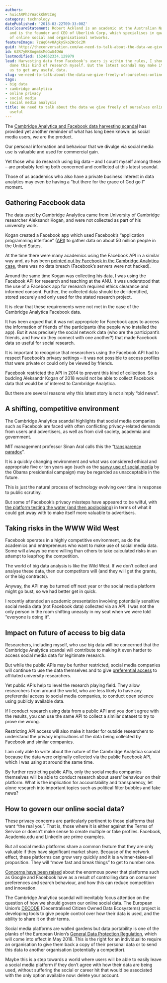 ```yaml
---
authors:
- huicARPhJYAaCkKkWcIAg
category: technology
datePublished: '2018-03-22T09:33:00Z'
disclosureStatement: Robert Ackland is an academic at the Australian National University
  and is the founder and CEO of Uberlink Corp, which specialises in quantitative analysis
  of online social and organisational networks.
featureImage: 7zWqO4v0AgkySko2Wc6c2M
guid: http://theconversation.com/we-need-to-talk-about-the-data-we-give-freely-of-ourselves-online-and-why-its-useful-93734
id: 6ZR7yKK8ogmSsMoGwG4OWW
lastmodified: 1524652334.129979
lead: Harvesting data from Facebook's users is within the rules, I should know, I've
  done this kind of research myself. But the latest scandal may make it harder for
  us to get any useful data.
slug: we-need-to-talk-about-the-data-we-give-freely-of-ourselves-online-and-why-its-useful
tags:
- big data
- cambridge analytica
- online privacy
- social media
- social media analysis
title: We need to talk about the data we give freely of ourselves online and why it's
  useful
---
```

The [Cambridge Analytica and Facebook data harvesting scandal](http://www.abc.net.au/news/2018-03-22/facebook-mark-zuckerberg-admits-mistakes-in-protecting-data/9574778) has provided yet another reminder of what has long been known: as social media users, we are the product.

Our personal information and behaviour that we divulge via social media use is valuable and used for commercial gain. 

Yet those who do research using big data – and I count myself among these – are probably feeling both concerned and conflicted at this latest scandal.


Those of us academics who also have a private business interest in data analytics may even be having a “but there for the grace of God go I” moment.

## Gathering Facebook data

The data used by Cambridge Analytica came from University of Cambridge researcher Aleksandr Kogan, and were not collected as part of his university work. 

Kogan created a Facebook app which used Facebook’s “application programming interface” ([API](https://www.pcmag.com/encyclopedia/term/37856/api)) to gather data on about 50 million people in the United States.

At the time there were many academics using the Facebook API in a similar way and, as has been [pointed out by Facebook in the Cambridge Analytica case](https://newsroom.fb.com/news/2018/03/suspending-cambridge-analytica/), there was no data breach (Facebook’s servers were not hacked). 

Around the same time Kogan was collecting his data, I was using the Facebook API for research and teaching at the ANU. It was understood that the use of a Facebook app for research required ethics clearance and informed consent. Further, the collected data should be de-identified, stored securely and only used for the stated research project.

It is clear that these requirements were not met in the case of the Cambridge Analytica Facebook data.

It has been argued that it was not appropriate for Facebook apps to access the information of friends of the participants (the people who installed the app). But it was precisely the social network data (who are the participant’s friends, and how do they connect with one another?) that made Facebook data so useful for social research. 

It is important to recognise that researchers using the Facebook API had to respect Facebook’s privacy settings – it was not possible to access profiles that were private or could only be viewed by friends.

Facebook restricted the API in 2014 to prevent this kind of collection. So a budding Aleksandr Kogan of 2018 would not be able to collect Facebook data that would be of interest to Cambridge Analytica. 

But there are several reasons why this latest story is not simply “old news”.

## A shifting, competitive environment

The Cambridge Analytica scandal highlights that social media companies such as Facebook are faced with often conflicting privacy-related demands from users and advertisers, as well as from civil society, academia and government. 

MIT management professor Sinan Aral calls this the “[transparency paradox](https://www.technologyreview.com/s/610577/the-cambridge-analytica-affair-reveals-facebooks-transparency-paradox/)”. 

It is a quickly changing environment and what was considered ethical and appropriate five or ten years ago (such as the [savvy use of social media](http://www.adweek.com/digital/succeeding-politics-depends-social-media-savvy/) by the Obama presidential campaign) may be regarded as unacceptable in the future. 

This is just the natural process of technology evolving over time in response to public scrutiny.

But some of Facebook’s privacy missteps have appeared to be wilful, with [the platform testing the water (and then apologising)](https://techcrunch.com/2007/12/05/zuckerberg-saves-face-apologies-for-beacon/) in terms of what it could get away with to make itself more valuable to advertisers. 


## Taking risks in the WWW Wild West

Facebook operates in a highly competitive environment, as do the academics and entrepreneurs who want to make use of social media data. Some will always be more willing than others to take calculated risks in an attempt to leapfrog the competition. 

The world of big data analysis is like the Wild West. If we don’t collect and analyse these data, then our competitors will (and they will get the grants, or the big contracts). 

Anyway, the API may be turned off next year or the social media platform might go bust, so we had better get in quick. 

I recently attended an academic presentation involving potentially sensitive social media data (not Facebook data) collected via an API. I was not the only person in the room shifting uneasily in my seat when we were told “everyone is doing it”.

## Impact on future of access to big data

Researchers, including myself, who use big data will be concerned that the Cambridge Analytica scandal will contribute to making it even harder to access social media data for legitimate research. 

But while the public APIs may be further restricted, social media companies will continue to use the data themselves and to give [preferential access](https://www.wired.com/story/its-time-for-facebook-to-share-more-data-with-researchers/) to affiliated university researchers.

Yet public APIs help to level the research playing field. They allow researchers from around the world, who are less likely to have any preferential access to social media companies, to conduct open science using publicly available data.

If I conduct research using data from a public API and you don’t agree with the results, you can use the same API to collect a similar dataset to try to prove me wrong.

Restricting API access will also make it harder for outside researchers to understand the privacy implications of the data being collected by Facebook and similar companies. 

I am only able to write about the nature of the Cambridge Analytica scandal because the data were originally collected via the public Facebook API, which I was using at around the same time. 

By further restricting public APIs, only the social media companies themselves will be able to conduct research about users’ behaviour on their platform. What is the implication for accountability and transparency, let alone research into important topics such as political filter bubbles and fake news? 

## How to govern our online social data?

These privacy concerns are particularly pertinent to those platforms that want “the real you”. That is, those where it is either against the Terms of Service or doesn’t make sense to create multiple or fake profiles. Facebook, Academia.edu and LinkedIn are prime examples. 

But all social media platforms share a common feature that they are only valuable if they have significant market share. Because of the network effect, these platforms can grow very quickly and it is a winner-takes-all proposition. They will “move fast and break things” to get to number one. 

[Concerns have been raised](http://www.afr.com/technology/kenneth-rogoff-concerned-by-the-dark-side-of-the-technology-revolution-20180308-h0x8n4) about the enormous power that platforms such as Google and Facebook have as a result of controlling data on consumer preferences and search behaviour, and how this can reduce competition and innovation.


The Cambridge Analytica scandal will inevitably focus attention on the question of how we should govern our online social data. The European Union’s [DECODE](https://decodeproject.eu/) (Decentralised Citizen Owned Data Ecosystems) project is developing tools to give people control over how their data is used, and the ability to share it on their terms. 

Social media platforms are walled gardens but data portability is one of the planks of the European Union’s [General Data Protection Regulation](https://www.i-scoop.eu/gdpr), which will come into effect in May 2018. This is the right for an individual to require an organisation to give them back a copy of their personal data or to send this data to another organisation (potentially a competitor).

Maybe this is a step towards a world where users will be able to easily leave a social media platform if they don’t agree with how their data are being used, without suffering the social or career hit that would be associated with the only option available now: delete your account.